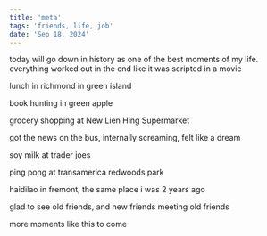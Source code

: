 ```yaml
---
title: 'meta'
tags: 'friends, life, job'
date: 'Sep 18, 2024'
---
```


today will go down in history as one of the best moments of my life. everything worked out in the end like it was scripted in a movie

lunch in richmond in green island

book hunting in green apple

grocery shopping at New Lien Hing Supermarket

got the news on the bus, internally screaming, felt like a dream

soy milk at trader joes

ping pong at transamerica redwoods park

haidilao in fremont, the same place i was 2 years ago

glad to see old friends, and new friends meeting old friends

more moments like this to come
